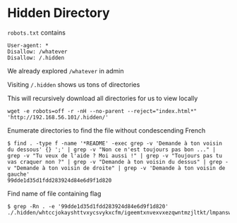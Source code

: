 # Hidden Directory

`robots.txt` contains

```
User-agent: *
Disallow: /whatever
Disallow: /.hidden
```

We already explored `/whatever` in admin

Visiting `/.hidden` shows us tons of directories

This will recursively download all directories for us to view locally

```
wget -e robots=off -r -nH --no-parent --reject="index.html*" 'http://192.168.56.101/.hidden/'
```

Enumerate directories to find the file without condescending French

```
$ find . -type f -name '*README' -exec grep -v 'Demande à ton voisin du dessous' {} ';' | grep -v "Non ce n'est toujours pas bon ..." | grep -v "Tu veux de l'aide ? Moi aussi !" | grep -v "Toujours pas tu vas craquer non ?" | grep -v "Demande à ton voisin du dessus" | grep -v "Demande à ton voisin de droite" | grep -v 'Demande à ton voisin de gauche'
99dde1d35d1fdd283924d84e6d9f1d820
```

Find name of file containing flag

```
$ grep -Rn . -e '99dde1d35d1fdd283924d84e6d9f1d820'
./.hidden/whtccjokayshttvxycsvykxcfm/igeemtxnvexvxezqwntmzjltkt/lmpanswobhwcozdqixbowvbrhw/README:1:99dde1d35d1fdd283924d84e6d9f1d820
```
